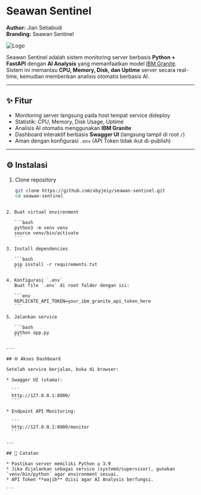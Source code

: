 # Seawan Sentinel

**Author:** Jian Setiabudi  
**Branding:** Seawan Sentinel  

![Logo](https://1drv.ms/i/c/b4478bc043d7798b/IQSOufJOlIG7SZI1CFrdvtJbAUUmy5DL_NW_aiMJlxuJxtk)

Seawan Sentinel adalah sistem monitoring server berbasis **Python + FastAPI** dengan **AI Analysis** yang memanfaatkan model [IBM Granite](https://replicate.com/ibm-granite).  
Sistem ini memantau **CPU, Memory, Disk, dan Uptime** server secara real-time, kemudian memberikan analisis otomatis berbasis AI.

---

## ✨ Fitur
- Monitoring server langsung pada host tempat service dideploy
- Statistik: CPU, Memory, Disk Usage, Uptime
- Analisis AI otomatis menggunakan **IBM Granite**
- Dashboard interaktif berbasis **Swagger UI** (langsung tampil di root `/`)
- Aman dengan konfigurasi `.env` (API Token tidak ikut di-publish)

---

## ⚙️ Instalasi

1. Clone repository  
   ```bash
   git clone https://github.com/xbyjeiy/seawan-sentinel.git
   cd seawan-sentinel
````

2. Buat virtual environment

   ```bash
   python3 -m venv venv
   source venv/bin/activate
   ```

3. Install dependencies

   ```bash
   pip install -r requirements.txt
   ```

4. Konfigurasi `.env`
   Buat file `.env` di root folder dengan isi:

   ```env
   REPLICATE_API_TOKEN=your_ibm_granite_api_token_here
   ```

5. Jalankan service

   ```bash
   python app.py
   ```

---

## 🌐 Akses Dashboard

Setelah service berjalan, buka di browser:

* Swagger UI (utama):

  ```
  http://127.0.0.1:8000/
  ```

* Endpoint API Monitoring:

  ```
  http://127.0.0.1:8000/monitor
  ```

---

## 📌 Catatan

* Pastikan server memiliki Python ≥ 3.9
* Jika dijalankan sebagai service (systemd/supervisor), gunakan `venv/bin/python` agar environment sesuai.
* API Token **wajib** diisi agar AI Analysis berfungsi.

```

